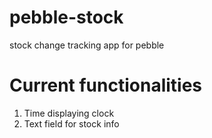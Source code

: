 # pebble-stock
stock change tracking app for pebble

# Current functionalities
1. Time displaying clock
2. Text field for stock info

